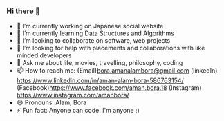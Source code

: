 ### Hi there 👋



- 🔭 I’m currently working on Japanese social website
- 🌱 I’m currently learning Data Structures and Algorithms
- 👯 I’m looking to collaborate on software, web projects
- 🤔 I’m looking for help with placements and collaborations with like minded developers
- 💬 Ask me about life, movies, travelling, philosophy, coding
- 📫 How to reach me: (Email)bora.amanalambora@gmail.com       (linkedIn) https://www.linkedin.com/in/aman-alam-bora-586763154/ 
                            (Facebook)https://www.facebook.com/aman.bora.18   (Instagram) https://www.instagram.com/amanbora/
- 😄 Pronouns: Alam, Bora
- ⚡ Fun fact: Anyone can code. I'm anyone ;)

